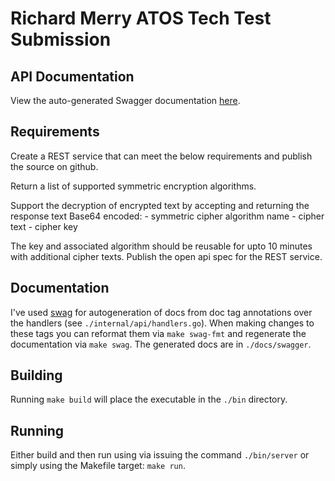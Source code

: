 # Richard Merry ATOS Tech Test Submission

## API Documentation

View the auto-generated Swagger documentation [here](https://rmerry.github.io/techtest/).

## Requirements

Create a REST service that can meet the below requirements and publish the source on github.

Return a list of supported symmetric encryption algorithms.

Support the decryption of encrypted text by accepting and returning the response text Base64 encoded:
    - symmetric cipher algorithm name
    - cipher text
    - cipher key

The key and associated algorithm should be reusable for upto 10 minutes with additional cipher texts. Publish the open api spec for the REST service.

## Documentation

I've used [swag](https://github.com/swaggo/swag) for autogeneration of docs from doc tag annotations over the handlers (see `./internal/api/handlers.go`). When making changes to these tags you can reformat them via `make swag-fmt` and regenerate the documentation via `make swag`. The generated docs are in `./docs/swagger`.


## Building

Running `make build` will place the executable in the `./bin` directory.

## Running

Either build and then run using via issuing the command `./bin/server` or simply using the Makefile target: `make run`.



